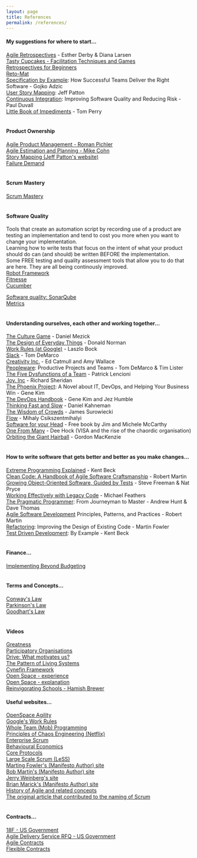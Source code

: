 ```yaml
---
layout: page
title: References
permalink: /references/
---
```


#### My suggestions for where to start...
[Agile Retrospectives](https://www.amazon.com/Agile-Retrospectives-Making-Pragmatic-Programmers-ebook/dp/B00B03SRJW) - Esther Derby & Diana Larsen  
[Tasty Cupcakes - Facilitation Techniques and Games](http://tastycupcakes.org)  
[Retrospectives for Beginners](http://finding-marbles.com/retr-o-mat/the-best-retrospective-for-beginners/)  
[Reto-Mat](https://plans-for-retrospectives.com)  
[Specification by Example](https://www.amazon.com/Specification-Example-Successful-Deliver-Software/dp/1617290084): How Successful Teams Deliver the Right Software - Gojko Adzic  
[User Story Mapping](https://www.amazon.com/User-Story-Mapping-Discover-Product-ebook/dp/B00NF07FHS): Jeff Patton  
[Continuous Integration](https://www.amazon.com/Continuous-Integration-Improving-Addison-Wesley-Signature-ebook/dp/B0026772IS): Improving Software Quality and Reducing Risk - Paul Duvall  
[Little Book of Impediments](https://www.amazon.com/dp/B01D8VYWZG) - Tom Perry  
<br/>  

#### Product Ownership
[Agile Product Management - Roman Pichler](https://www.amazon.com/Agile-Product-Management-Scrum-Addison-Wesley/dp/0321605780)  
[Agile Estimation and Planning - Mike Cohn](https://www.amazon.com/Agile-Estimating-Planning-Robert-Martin-ebook/dp/B004X1D3TC)  
[Story Mapping (Jeff Patton's website)](https://jpattonassociates.com/user-story-mapping/)  
[Failure Demand](https://vanguard-method.net/2018/07/failure-demand-from-the-horses-mouth-with-john-seddon-2/)  
<br/>  

#### Scrum Mastery
[Scrum Mastery](https://www.amazon.com/Scrum-Mastery-Geoff-Watts-ebook/dp/B00D6WWN7C)  
<br/>  

#### Software Quality
Tools that create an automation script by recording use of a product are testing an implementation and tend to cost you more when you want to change your implementation.  
Learning how to write tests that focus on the intent of what your product should do can (and should) be written BEFORE the implementation.  
Some FREE testing and quality assessment tools that allow you to do that are here. They are all being continously improved.  
[Robot Framework](http://robotframework.org/)  
[Fitnesse](http://www.fitnesse.org/)  
[Cucumber](https://cucumber.io/)  
  
[Software quality: SonarQube](https://www.sonarqube.org/)  
[Metrics](https://github.com/dropwizard/metrics)  
<br/>  

#### Understanding ourselves, each other and working together…
[The Culture Game](https://www.amazon.com/Culture-Game-Tools-Agile-Manager/dp/0984875301) - Daniel Mezick  
[The Design of Everyday Things](https://www.amazon.co.uk/gp/product/0262525674) - Donald Norman  
[Work Rules (at Google)](https://www.amazon.com/Work-Rules-Insights-Inside-Transform-ebook/dp/B00MEMMVB8) - Laszlo Bock  
[Slack](https://www.amazon.com/Slack-Getting-Burnout-Busywork-Efficiency-ebook/dp/B004SOVC2Y) - Tom DeMarco  
[Creativity Inc.](https://www.amazon.com/Creativity-Inc-Overcoming-Unseen-Inspiration-ebook/dp/B00FUZQYBO) - Ed Catmull and Amy Wallace  
[Peopleware](https://www.amazon.com/Peopleware-Productive-Projects-Tom-DeMarco-ebook/dp/B00DY5A8X2): Productive Projects and Teams - Tom DeMarco & Tim Lister  
[The Five Dysfunctions of a Team](https://www.amazon.com/Five-Dysfunctions-Team-Enhanced-Leadership-ebook/dp/B006960LQW) - Patrick Lencioni  
[Joy. Inc](https://www.amazon.com/Joy-Inc-Built-Workplace-People-ebook/dp/B00DMCW1FK) - Richard Sheridan  
[The Phoenix Project](https://www.amazon.com/Phoenix-Project-DevOps-Helping-Business/dp/0988262509): A Novel about IT, DevOps, and Helping Your Business Win - Gene Kim  
[The DevOps Handbook](https://www.amazon.com/DevOps-Handbook-World-Class-Reliability-Organizations-ebook/dp/B01M9ASFQ3) - Gene Kim and Jez Humble  
[Thinking Fast and Slow](https://www.amazon.com/Thinking-Fast-Slow-Daniel-Kahneman-ebook/dp/B00555X8OA) - Daniel Kahneman  
[The Wisdom of Crowds](https://www.amazon.com/Wisdom-Crowds-James-Surowiecki-ebook/dp/B000FCKC3I) - James Surowiecki  
[Flow](https://www.amazon.com/Flow-Psychology-Experience-Perennial-Classics-ebook/dp/B000W94FE6) - Mihaly Csikszentmihalyi  
[Software for your Head](http://liveingreatness.com/software-for-your-head-book/) - Free book by Jim and Michele McCarthy  
[One From Many](https://www.amazon.com/One-Many-VISA-Chaordic-Organization-ebook/dp/B00XAX5UY0) - Dee Hock (VISA and the rise of the chaordic organisation)  
[Orbiting the Giant Hairball](https://www.amazon.com/Orbiting-Giant-Hairball-Corporate-Surviving/dp/0670879835) - Gordon MacKenzie  
<br/>  

#### How to write **soft**ware that gets better and better as you make changes…
[Extreme Programming Explained](https://www.amazon.com/Extreme-Programming-Explained-Embrace-Change-ebook/dp/B00N1ZN6C0) - Kent Beck  
[Clean Code: A Handbook of Agile Software Craftsmanship](https://www.amazon.com/Clean-Code-Handbook-Software-Craftsmanship-ebook/dp/B001GSTOAM) - Robert Martin  
[Growing Object-Oriented Software, Guided by Tests](https://www.amazon.com/Growing-Object-Oriented-Software-Addison-Wesley-Signature-ebook/dp/B002TIOYVW) - Steve Freeman & Nat Pryce  
[Working Effectively with Legacy Code](https://www.amazon.com/Working-Effectively-Legacy-Robert-Martin-ebook/dp/B005OYHF0A) - Michael Feathers  
[The Pragmatic Programmer](https://www.amazon.com/Pragmatic-Programmer-Journeyman-Master-ebook/dp/B003GCTQAE): From Journeyman to Master - Andrew Hunt & Dave Thomas  
[Agile Software Development](https://www.amazon.com/Software-Development-Principles-Patterns-Practices/dp/1292025948) Principles, Patterns, and Practices - Robert Martin  
[Refactoring](https://www.amazon.com/Refactoring-Improving-Existing-Addison-Wesley-Technology-ebook/dp/B007WTFWJ6): Improving the Design of Existing Code - Martin Fowler  
[Test Driven Development](https://www.amazon.com/Test-Driven-Development-Kent-Beck/dp/0321146530): By Example - Kent Beck  
<br/>  

#### Finance…
[Implementing Beyond Budgeting](https://www.amazon.com/Implementing-Beyond-Budgeting-Unlocking-Performance-ebook/dp/B01HXJIY80)  
<br/>  

#### Terms and Concepts…
[Conway's Law](http://www.melconway.com/Home/Conways_Law.html)  
[Parkinson's Law](https://en.wikipedia.org/wiki/Parkinson%27s_law)  
[Goodhart's Law](https://en.wikipedia.org/wiki/Goodhart%27s_law)  
<br/>  

#### Videos
[Greatness](https://www.youtube.com/watch?v=OqmdLcyES_Q&t=17s)  
[Participatory Organisations](https://www.youtube.com/watch?v=ewA2BqbWhUQ&feature=youtu.be)  
[Drive: What motivates us?](https://www.youtube.com/watch?v=u6XAPnuFjJc)  
[The Pattern of Living Systems](https://www.youtube.com/watch?v=RUIStx-nZ3I)  
[Cynefin Framework](https://www.youtube.com/watch?v=N7oz366X0-8)  
[Open Space - experience](https://www.youtube.com/watch?v=WQj12jmLGr4)  
[Open Space - explanation](https://www.youtube.com/watch?v=a3jVOKQYm6E)  
[Reinvigorating Schools - Hamish Brewer](https://www.youtube.com/watch?v=VKt9CslbVsg)
<br/>  

#### Useful websites…
[OpenSpace Agility](http://openspaceagility.com/)  
[Google's Work Rules](https://rework.withgoogle.com/)  
[Whole Team (Mob) Programming](http://mobprogramming.org/)  
[Principles of Chaos Engineering (Netflix)](http://principlesofchaos.org/)  
[Enterprise Scrum](http://www.enterprisescrum.com/)  
[Behavioural Economics](http://danariely.com/)  
[Core Protocols](https://liveingreatness.com/core-protocols/)  
[Large Scale Scrum (LeSS)](http://less.works/)  
[Marting Fowler's (Manifesto Author) site](http://martinfowler.com/)  
[Bob Martin's (Manifesto Author) site](http://butunclebob.com/ArticleS.UncleBob.PrinciplesOfOod)  
[Jerry Weinberg's site](http://www.geraldmweinberg.com/Site/Home.html)  
[Brian Marick's (Manifesto Author) site](http://www.exampler.com)  
[History of Agile and related concepts](https://www.agilealliance.org/agile101/practices-timeline/)  
[The original article that contributed to the naming of Scrum](https://hbr.org/1986/01/the-new-new-product-development-game)  
<br/>

#### Contracts...
[18F - US Government](https://18f.gsa.gov/2015/06/15/agile-bpa-is-here/)  
[Agile Delivery Service RFQ - US Government ](https://github.com/18F/ads-bpa/blob/18f-pages/assets/ADS%20RFQ%20Revised%20Modification%205.pdf)  
[Agile Contracts](http://agilecontracts.org/)  
[Flexible Contracts](http://www.flexiblecontracts.com/)  
<br/>
